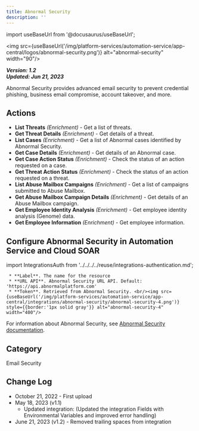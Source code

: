 ```yaml
---
title: Abnormal Security
description: ''
---
```


import useBaseUrl from '@docusaurus/useBaseUrl';

<img src={useBaseUrl('/img/platform-services/automation-service/app-central/logos/abnormal-security.png')} alt="abnormal-security" width="90"/>

***Version: 1.2  
Updated: Jun 21, 2023***

Abnormal Security provides advanced email security to prevent credential phishing, business email compromise, account takeover, and more.

## Actions

* **List Threats** *(Enrichment)* - Get a list of threats.
* **Get Threat Details** *(Enrichment)* - Get details of a threat.
* **List Cases** *(Enrichment)* - Get a list of Abnormal cases identified by Abnormal Security.
* **Get Case Details** *(Enrichment)* - Get details of an Abnormal case.
* **Get Case Action Status** *(Enrichment)* - Check the status of an action requested on a case.
* **Get Threat Action Status** *(Enrichment)* - Check the status of an action requested on a threat.
* **List Abuse Mailbox Campaigns** *(Enrichment)* - Get a list of campaigns submitted to Abuse Mailbox.
* **Get Abuse Mailbox Campaign Details** *(Enrichment)* - Get details of an Abuse Mailbox campaign.
* **Get Employee Identity Analysis** *(Enrichment)* - Get employee identity analysis (Genome) data.
* **Get Employee Information** *(Enrichment)* - Get employee information.

## Configure Abnormal Security in Automation Service and Cloud SOAR

import IntegrationsAuth from '../../../../reuse/integrations-authentication.md';

<IntegrationsAuth/>

     * **Label**. The name for the resource
     * **URL API**. Abnormal Security URL API. Default: 'https://api.abnormalplatform.com'
     * **Token**. Retrieved from Abnormal Security. <br/><img src={useBaseUrl('/img/platform-services/automation-service/app-central/integrations/abnormal-security/abnormal-security-4.png')} style={{border:'1px solid gray'}} alt="abnormal-security-4" width="400"/>

For information about Abnormal Security, see [Abnormal Security documentation](https://abnormalsecurity.my.site.com/knowledgebase/s/).

## Category

Email Security

## Change Log

* October 21, 2022 - First upload
* May 18, 2023 (v1.1)
    + Updated integration: (Updated the integration Fields with Environmental Variables and improved error handling)
* June 21, 2023 (v1.2) - Removed trailing spaces from integration
